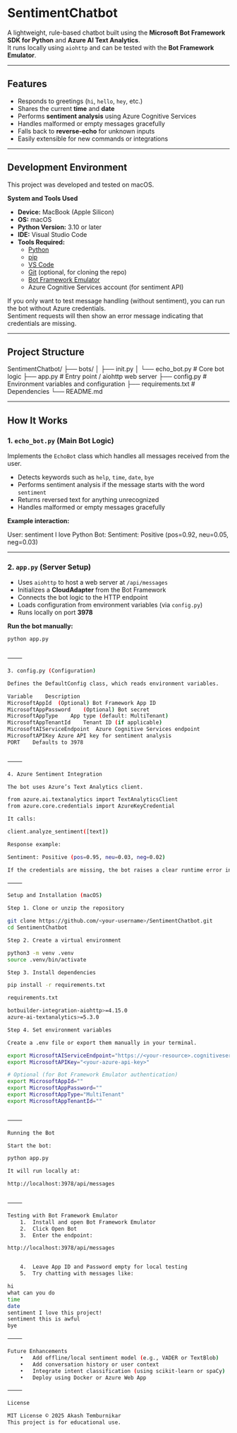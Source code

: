 # SentimentChatbot

A lightweight, rule-based chatbot built using the **Microsoft Bot Framework SDK for Python** and **Azure AI Text Analytics**.  
It runs locally using `aiohttp` and can be tested with the **Bot Framework Emulator**.

---

## Features

- Responds to greetings (`hi`, `hello`, `hey`, etc.)
- Shares the current **time** and **date**
- Performs **sentiment analysis** using Azure Cognitive Services
- Handles malformed or empty messages gracefully
- Falls back to **reverse-echo** for unknown inputs
- Easily extensible for new commands or integrations

---

## Development Environment

This project was developed and tested on macOS.

**System and Tools Used**

- **Device:** MacBook (Apple Silicon)
- **OS:** macOS
- **Python Version:** 3.10 or later
- **IDE:** Visual Studio Code
- **Tools Required:**
  - [Python](https://www.python.org/downloads/)
  - [pip](https://pip.pypa.io/en/stable/)
  - [VS Code](https://code.visualstudio.com/)
  - [Git](https://git-scm.com/) (optional, for cloning the repo)
  - [Bot Framework Emulator](https://github.com/microsoft/BotFramework-Emulator)
  - Azure Cognitive Services account (for sentiment API)

If you only want to test message handling (without sentiment), you can run the bot without Azure credentials.  
Sentiment requests will then show an error message indicating that credentials are missing.

---

## Project Structure

SentimentChatbot/
├── bots/
│   ├── init.py
│   └── echo_bot.py         # Core bot logic
├── app.py                  # Entry point / aiohttp web server
├── config.py               # Environment variables and configuration
├── requirements.txt        # Dependencies
└── README.md

---

## How It Works

### 1. `echo_bot.py` (Main Bot Logic)

Implements the `EchoBot` class which handles all messages received from the user.

- Detects keywords such as `help`, `time`, `date`, `bye`
- Performs sentiment analysis if the message starts with the word `sentiment`
- Returns reversed text for anything unrecognized
- Handles malformed or empty messages gracefully

**Example interaction:**

User: sentiment I love Python
Bot: Sentiment: Positive (pos=0.92, neu=0.05, neg=0.03)

---

### 2. `app.py` (Server Setup)

- Uses `aiohttp` to host a web server at `/api/messages`
- Initializes a **CloudAdapter** from the Bot Framework
- Connects the bot logic to the HTTP endpoint
- Loads configuration from environment variables (via `config.py`)
- Runs locally on port **3978**

**Run the bot manually:**

```bash
python app.py


⸻

3. config.py (Configuration)

Defines the DefaultConfig class, which reads environment variables.

Variable	Description
MicrosoftAppId	(Optional) Bot Framework App ID
MicrosoftAppPassword	(Optional) Bot secret
MicrosoftAppType	App type (default: MultiTenant)
MicrosoftAppTenantId	Tenant ID (if applicable)
MicrosoftAIServiceEndpoint	Azure Cognitive Services endpoint
MicrosoftAPIKey	Azure API key for sentiment analysis
PORT	Defaults to 3978


⸻

4. Azure Sentiment Integration

The bot uses Azure’s Text Analytics client.

from azure.ai.textanalytics import TextAnalyticsClient
from azure.core.credentials import AzureKeyCredential

It calls:

client.analyze_sentiment([text])

Response example:

Sentiment: Positive (pos=0.95, neu=0.03, neg=0.02)

If the credentials are missing, the bot raises a clear runtime error indicating the problem.

⸻

Setup and Installation (macOS)

Step 1. Clone or unzip the repository

git clone https://github.com/<your-username>/SentimentChatbot.git
cd SentimentChatbot

Step 2. Create a virtual environment

python3 -m venv .venv
source .venv/bin/activate

Step 3. Install dependencies

pip install -r requirements.txt

requirements.txt

botbuilder-integration-aiohttp>=4.15.0
azure-ai-textanalytics>=5.3.0

Step 4. Set environment variables

Create a .env file or export them manually in your terminal.

export MicrosoftAIServiceEndpoint="https://<your-resource>.cognitiveservices.azure.com/"
export MicrosoftAPIKey="<your-azure-api-key>"

# Optional (for Bot Framework Emulator authentication)
export MicrosoftAppId=""
export MicrosoftAppPassword=""
export MicrosoftAppType="MultiTenant"
export MicrosoftAppTenantId=""


⸻

Running the Bot

Start the bot:

python app.py

It will run locally at:

http://localhost:3978/api/messages


⸻

Testing with Bot Framework Emulator
	1.	Install and open Bot Framework Emulator
	2.	Click Open Bot
	3.	Enter the endpoint:

http://localhost:3978/api/messages


	4.	Leave App ID and Password empty for local testing
	5.	Try chatting with messages like:

hi
what can you do
time
date
sentiment I love this project!
sentiment this is awful
bye

⸻

Future Enhancements
	•	Add offline/local sentiment model (e.g., VADER or TextBlob)
	•	Add conversation history or user context
	•	Integrate intent classification (using scikit-learn or spaCy)
	•	Deploy using Docker or Azure Web App

⸻

License

MIT License © 2025 Akash Temburnikar
This project is for educational use.
